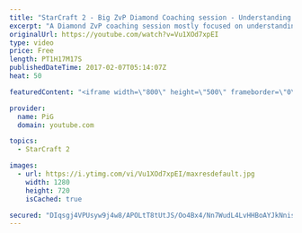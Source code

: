 ```yaml
---
title: "StarCraft 2 - Big ZvP Diamond Coaching session - Understanding and Responding"
excerpt: "A Diamond ZvP coaching session mostly focused on understanding and responding to Protoss openings -- Watch live at https://www.twitch.tv/x5_pig"
originalUrl: https://youtube.com/watch?v=Vu1XOd7xpEI
type: video
price: Free
length: PT1H17M17S
publishedDateTime: 2017-02-07T05:14:07Z
heat: 50

featuredContent: "<iframe width=\"800\" height=\"500\" frameborder=\"0\" src=\"https://www.youtube.com/embed/Vu1XOd7xpEI\" allow=\"accelerometer; autoplay; encrypted-media; gyroscope; picture-in-picture\" allowfullscreen></iframe>"

provider:
  name: PiG
  domain: youtube.com

topics:
  - StarCraft 2

images:
  - url: https://i.ytimg.com/vi/Vu1XOd7xpEI/maxresdefault.jpg
    width: 1280
    height: 720
    isCached: true

secured: "DIqsgj4VPUsyw9j4w8/APOLtT8tUtJS/Oo4Bx4/Nn7WudL4LvHHBoAYJkNnisv/+f7wtljuJYEuftVFCQcUPx3FUf3OrLRzZKgt/fpZhWjWqUlMHKzm9E3MKvf7M88I4peNNY5DBAfTXtJDLSopDEH3yIo3KWakNKGwDo+mB4d2QMxlR0a/VlEalvL5FDiGDcPkHr8LvzgYLMbsa63euFk/r5hvQ8Aump0L3rCF/WFBP/tDGXy1M6qs21vNfws4s+rWd7QLtqFnrcw5V6Bj2Wrod1cLxqDjsVMX9ccB3+kgnpZ8LPP1O5WfG1jhAg5xnxmMk/QnkjjPPt1jNOZUJnWpy0iYUixkeWtdKqWUqLMgoErtuLn4u1fxmeGfmVe+qWr4ww5nv0hNV0vGIKnnHFXW0et3D0DQbNLCoqF8jBFE=;sEY6Yg/CEfI6FgEV5JwuIw=="
---
```


